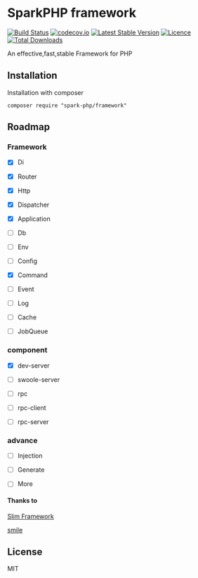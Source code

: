 # SparkPHP framework

[![Build Status](https://travis-ci.org/spark-php/framework.svg?branch=master)](https://travis-ci.org/spark-php/framework)
[![codecov.io](http://codecov.io/github/spark-php/framework/coverage.svg?branch=master)](http://codecov.io/github/spark-php/framework?branch=master)
[![Latest Stable Version](https://poser.pugx.org/spark-php/framework/v/stable.svg)](https://packagist.org/packages/spark-php/framework)
[![Licence](https://poser.pugx.org/spark-php/framework/license.svg)](https://packagist.org/packages/spark-php/framework)
[![Total Downloads](https://poser.pugx.org/spark-php/framework/downloads.svg)](https://packagist.org/packages/spark-php/framework)


An effective,fast,stable Framework for PHP

## Installation

Installation with composer

```shell
composer require "spark-php/framework"
```



## Roadmap

### Framework

- [x] Di
- [x] Router
- [x] Http
- [x] Dispatcher
- [x] Application
- [ ] Db
- [ ] Env
- [ ] Config
- [x] Command
- [ ] Event
- [ ] Log
- [ ] Cache
- [ ] JobQueue


### component

- [x] dev-server
- [ ] swoole-server
- [ ] rpc
- [ ] rpc-client
- [ ] rpc-server


### advance

- [ ] Injection
- [ ] Generate
- [ ] More



#### Thanks to

[Slim Framework](https://github.com/slimphp/Slim/blob/3.x/LICENSE.md)

[smile](https://github.com/vimac/smile-framework)


## License
MIT

